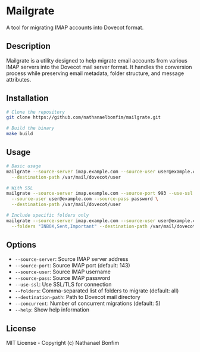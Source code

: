 # Mailgrate

A tool for migrating IMAP accounts into Dovecot format.

## Description

Mailgrate is a utility designed to help migrate email accounts from various IMAP servers into the Dovecot mail server format. It handles the conversion process while preserving email metadata, folder structure, and message attributes.

## Installation

```bash
# Clone the repository
git clone https://github.com/nathanaelbonfim/mailgrate.git

# Build the binary
make build
```

## Usage

```bash
# Basic usage
mailgrate --source-server imap.example.com --source-user user@example.com --source-pass password \
  --destination-path /var/mail/dovecot/user

# With SSL
mailgrate --source-server imap.example.com --source-port 993 --use-ssl \
  --source-user user@example.com --source-pass password \
  --destination-path /var/mail/dovecot/user

# Include specific folders only
mailgrate --source-server imap.example.com --source-user user@example.com \
  --folders "INBOX,Sent,Important" --destination-path /var/mail/dovecot/user
```

## Options

- `--source-server`: Source IMAP server address
- `--source-port`: Source IMAP port (default: 143)
- `--source-user`: Source IMAP username
- `--source-pass`: Source IMAP password
- `--use-ssl`: Use SSL/TLS for connection
- `--folders`: Comma-separated list of folders to migrate (default: all)
- `--destination-path`: Path to Dovecot mail directory
- `--concurrent`: Number of concurrent migrations (default: 5)
- `--help`: Show help information

## License

MIT License - Copyright (c) Nathanael Bonfim

